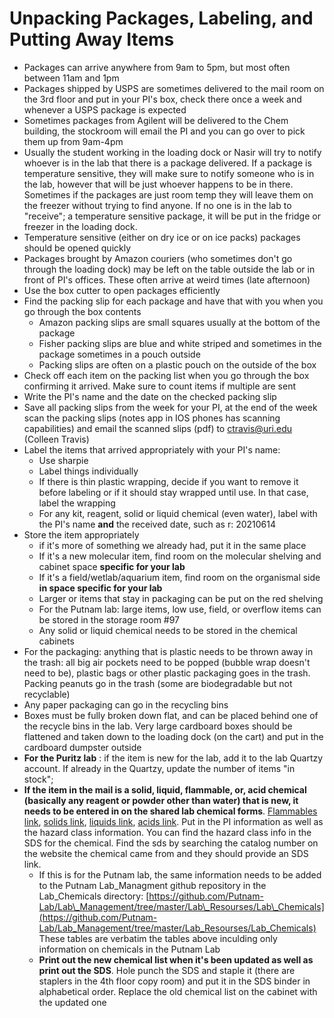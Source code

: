 # Unpacking Packages, Labeling, and Putting Away Items

- Packages can arrive anywhere from 9am to 5pm, but most often between 11am and 1pm
- Packages shipped by USPS are sometimes delivered to the mail room on the 3rd floor and put in your PI&#39;s box, check there once a week and whenever a USPS package is expected
- Sometimes packages from Agilent will be delivered to the Chem building, the stockroom will email the PI and you can go over to pick them up from 9am-4pm
- Usually the student working in the loading dock or Nasir will try to notify whoever is in the lab that there is a package delivered. If a package is temperature sensitive, they will make sure to notify someone who is in the lab, however that will be just whoever happens to be in there. Sometimes if the packages are just room temp they will leave them on the freezer without trying to find anyone. If no one is in the lab to "receive"; a temperature sensitive package, it will be put in the fridge or freezer in the loading dock.
- Temperature sensitive (either on dry ice or on ice packs) packages should be opened quickly
- Packages brought by Amazon couriers (who sometimes don't go through the loading dock) may be left on the table outside the lab or in front of PI's offices. These often arrive at weird times (late afternoon)
- Use the box cutter to open packages efficiently
- Find the packing slip for each package and have that with you when you go through the box contents
  - Amazon packing slips are small squares usually at the bottom of the package
  - Fisher packing slips are blue and white striped and sometimes in the package sometimes in a pouch outside
  - Packing slips are often on a plastic pouch on the outside of the box
- Check off each item on the packing list when you go through the box confirming it arrived. Make sure to count items if multiple are sent
- Write the PI's name and the date on the checked packing slip
- Save all packing slips from the week for your PI, at the end of the week scan the packing slips (notes app in IOS phones has scanning capabilities) and email the scanned slips (pdf) to ctravis@uri.edu (Colleen Travis)
- Label the items that arrived appropriately with your PI's name:
  - Use sharpie
  - Label things individually
  - If there is thin plastic wrapping, decide if you want to remove it before labeling or if it should stay wrapped until use. In that case, label the wrapping
  - For any kit, reagent, solid or liquid chemical (even water), label with the PI's name **and** the received date, such as r: 20210614
- Store the item appropriately
  - if it's more of something we already had, put it in the same place
  - If it's a new molecular item, find room on the molecular shelving and cabinet space **specific for your lab**
  - If it's a field/wetlab/aquarium item, find room on the organismal side **in space specific for your lab**
  - Larger or items that stay in packaging can be put on the red shelving
  - For the Putnam lab: large items, low use, field, or overflow items can be stored in the storage room #97
  - Any solid or liquid chemical needs to be stored in the chemical cabinets
- For the packaging: anything that is plastic needs to be thrown away in the trash: all big air pockets need to be popped (bubble wrap doesn't need to be), plastic bags or other plastic packaging goes in the trash. Packing peanuts go in the trash (some are biodegradable but not recyclable)
- Any paper packaging can go in the recycling bins
- Boxes must be fully broken down flat, and can be placed behind one of the recycle bins in the lab. Very large cardboard boxes should be flattened and taken down to the loading dock (on the cart) and put in the cardboard dumpster outside
- **For the Puritz lab** : if the item is new for the lab, add it to the lab Quartzy account. If already in the Quartzy, update the number of items "in stock";
- **If the item in the mail is a solid, liquid, flammable, or, acid chemical (basically any reagent or powder other than water) that is new, it needs to be entered in on the shared lab chemical forms**. [Flammables link](https://docs.google.com/spreadsheets/d/1tYZ34OU6GBhAvuHS4IEkn64MvySKwOOeeKIhfnNXUkI/edit?usp=sharing), [solids link](https://docs.google.com/spreadsheets/d/1yDtKuec2nwIWYFENB9Ll93Q8GENJnJBYu026NQuk3zk/edit?usp=sharing), [liquids link](https://docs.google.com/spreadsheets/d/1KyMLr2TK_TF1JAwBU1fq7Ds6WTsBWPS5apQrQoHXdP4/edit?usp=sharing), [acids link](https://docs.google.com/spreadsheets/d/1JE6HakGNpniX6lm_KX9suQDHxghloytCORpnpKGzzDg/edit?usp=sharing). Put in the PI information as well as the hazard class information. You can find the hazard class info in the SDS for the chemical. Find the sds by searching the catalog number on the website the chemical came from and they should provide an SDS link.
  - If this is for the Putnam lab, the same information needs to be added to the Putnam Lab\_Managment github repository in the Lab\_Chemicals directory: [https://github.com/Putnam-Lab/Lab\_Management/tree/master/Lab\_Resourses/Lab\_Chemicals](https://github.com/Putnam-Lab/Lab_Management/tree/master/Lab_Resourses/Lab_Chemicals) These tables are verbatim the tables above inculding only information on chemicals in the Putnam Lab
  - **Print out the new chemical list when it's been updated as well as print out the SDS**. Hole punch the SDS and staple it (there are staplers in the 4th floor copy room) and put it in the SDS binder in alphabetical order. Replace the old chemical list on the cabinet with the updated one
